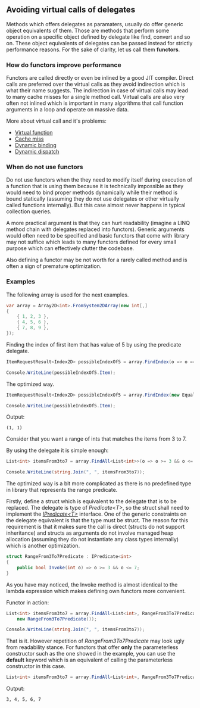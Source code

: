 ## Avoiding virtual calls of delegates
Methods which offers delegates as paramaters, usually do offer generic object equivalents of them.
Those are methods that perform some operation on a specific object defined by delegate like find,
convert and so on. These object equivalents of delegates can be passed instead for strictly
performance reasons. For the sake of clarity, let us call them **functors**.

### How do functors improve performance
Functors are called directly or even be inlined by a good JIT compiler. Direct calls are preferred
over the virtual calls as they avoid indirection which is what their name suggests. The indirection
in case of virtual calls may lead to many cache misses for a single method call. Virtual calls are
also very often not inlined which is important in many algorithms that call function arguments in a
loop and operate on massive data.

More about virtual call and it's problems:
 * [Virtual function](https://en.wikipedia.org/wiki/Virtual_function)
 * [Cache miss](https://en.wikipedia.org/wiki/CPU_cache#Cache_miss)
 * [Dynamic binding](https://en.wikipedia.org/wiki/Late_binding)
 * [Dynamic dispatch](https://en.wikipedia.org/wiki/Dynamic_dispatch)

### When do not use functors
Do not use functors when the they need to modify itself during execution of a function that is 
using them because it is technically impossible as they would need to bind proper methods
dynamically while their method is bound statically (assuming they do not use delegates or other
virtually called functions internally). But this case almost never happens in typical collection
queries.

A more practical argument is that they can hurt readability (imagine a LINQ method chain with
delegates replaced into functors). Generic arguments would often need to be specified and basic
functors that come with library may not suffice which leads to many functors defined for every
small purpose which can effectively clutter the codebase.

Also defining a functor may be not worth for a rarely called method and is often a sign of
premature optimization.

### Examples
The following array is used for the next examples.

```csharp
var array = Array2D<int>.FromSystem2DArray(new int[,]
{
    { 1, 2, 3 },
    { 4, 5, 6 },
    { 7, 8, 9 },
});
```

Finding the index of first item that has value of 5 by using the predicate delegate.

```csharp
ItemRequestResult<Index2D> possibleIndexOf5 = array.FindIndex(o => o == 5);

Console.WriteLine(possibleIndexOf5.Item);
```

The optimized way.

```csharp
ItemRequestResult<Index2D> possibleIndexOf5 = array.FindIndex(new EqualsPredicate<int>(5));

Console.WriteLine(possibleIndexOf5.Item);
```

Output:

```
(1, 1)
```

Consider that you want a range of ints that matches the items from 3 to 7.

By using the delegate it is simple enough:

```csharp
List<int> itemsFrom3to7 = array.FindAll<List<int>>(o => o >= 3 && o <= 7);

Console.WriteLine(string.Join(", ", itemsFrom3to7));
```

The optimized way is a bit more complicated as there is no predefined type in library that
represents the range predicate.

Firstly, define a struct which is equivalent to the delegate that is to be replaced. The delegate
is type of _Predicate\<T\>_, so the struct shall need to implement the
[_IPredicate\<T\>_](xref:Sztorm.Collections.IPredicate`1) interface. One of the generic constraints
on the delegate equivalent is that the type must be struct. The reason for this requirement is that
it makes sure the call is direct (structs do not support inheritance) and structs as arguments do
not involve managed heap allocation (assuming they do not instantiate any class types internally)
which is another optimization.

```csharp
struct RangeFrom3To7Predicate : IPredicate<int>
{
    public bool Invoke(int o) => o >= 3 && o <= 7;
}
```

As you have may noticed, the Invoke method is almost identical to the lambda expression which
makes defining own functors more convenient.

Functor in action:

```csharp
List<int> itemsFrom3to7 = array.FindAll<List<int>, RangeFrom3To7Predicate>(
    new RangeFrom3To7Predicate());

Console.WriteLine(string.Join(", ", itemsFrom3to7));
```

That is it. However repetition of _RangeFrom3To7Predicate_ may look ugly from readability stance.
For functors that offer **only** the parameterless constructor such as the one showed in the
example, you can use the **default** keyword which is an equivalent of calling the parameterless
constructor in this case.

```csharp
List<int> itemsFrom3to7 = array.FindAll<List<int>, RangeFrom3To7Predicate>(default);
```

Output:

```
3, 4, 5, 6, 7
```